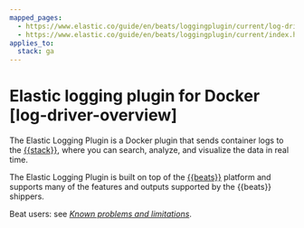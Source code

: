```yaml
---
mapped_pages:
  - https://www.elastic.co/guide/en/beats/loggingplugin/current/log-driver-overview.html
  - https://www.elastic.co/guide/en/beats/loggingplugin/current/index.html
applies_to:
  stack: ga
---
```


# Elastic logging plugin for Docker [log-driver-overview]

The Elastic Logging Plugin is a Docker plugin that sends container logs to the [{{stack}}](https://www.elastic.co/elastic-stack), where you can search, analyze, and visualize the data in real time.

The Elastic Logging Plugin is built on top of the [{{beats}}](https://www.elastic.co/beats) platform and supports many of the features and outputs supported by the {{beats}} shippers.

Beat users: see [*Known problems and limitations*](/reference/loggingplugin/log-driver-limitations.md).

